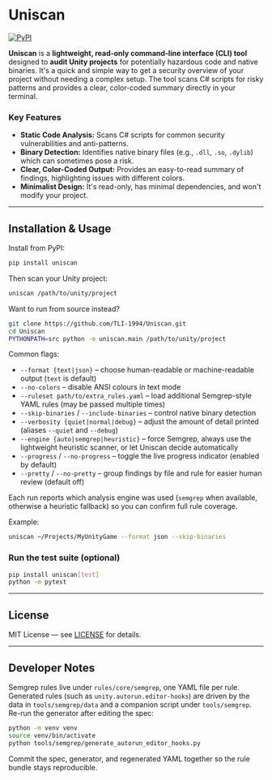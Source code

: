 # Uniscan

[![PyPI](https://img.shields.io/pypi/v/uniscan.svg?label=PyPI)](https://pypi.org/project/uniscan/)

**Uniscan** is a **lightweight, read-only command-line interface (CLI) tool** designed to **audit Unity projects** for potentially hazardous code and native binaries. It's a quick and simple way to get a security overview of your project without needing a complex setup. The tool scans C# scripts for risky patterns and provides a clear, color-coded summary directly in your terminal.

### Key Features
* **Static Code Analysis:** Scans C# scripts for common security vulnerabilities and anti-patterns.
* **Binary Detection:** Identifies native binary files (e.g., `.dll`, `.so`, `.dylib`) which can sometimes pose a risk.
* **Clear, Color-Coded Output:** Provides an easy-to-read summary of findings, highlighting issues with different colors.
* **Minimalist Design:** It's read-only, has minimal dependencies, and won't modify your project.

---

## Installation & Usage

Install from PyPI:

```bash
pip install uniscan
```

Then scan your Unity project:

```bash
uniscan /path/to/unity/project
```

Want to run from source instead?

```bash
git clone https://github.com/TLI-1994/Uniscan.git
cd Uniscan
PYTHONPATH=src python -m uniscan.main /path/to/unity/project
```

Common flags:

* `--format {text|json}` – choose human-readable or machine-readable output (`text` is default)
* `--no-colors` – disable ANSI colours in text mode
* `--ruleset path/to/extra_rules.yaml` – load additional Semgrep-style YAML rules (may be passed multiple times)
* `--skip-binaries` / `--include-binaries` – control native binary detection
* `--verbosity {quiet|normal|debug}` – adjust the amount of detail printed (aliases `--quiet` and `--debug`)
* `--engine {auto|semgrep|heuristic}` – force Semgrep, always use the lightweight heuristic scanner, or let Uniscan decide automatically
* `--progress` / `--no-progress` – toggle the live progress indicator (enabled by default)
* `--pretty` / `--no-pretty` – group findings by file and rule for easier human review (default off)

Each run reports which analysis engine was used (`semgrep` when available, otherwise a heuristic fallback) so you can confirm full rule coverage.

Example:

```bash
uniscan ~/Projects/MyUnityGame --format json --skip-binaries
```

### Run the test suite (optional)

```bash
pip install uniscan[test]
python -m pytest
```

---

## License

MIT License — see [LICENSE](../LICENSE) for details.

---

## Developer Notes

Semgrep rules live under `rules/core/semgrep`, one YAML file per rule. Generated rules (such as `unity.autorun.editor-hooks`) are driven by the data in `tools/semgrep/data` and a companion script under `tools/semgrep`. Re-run the generator after editing the spec:

```bash
python -m venv venv
source venv/bin/activate
python tools/semgrep/generate_autorun_editor_hooks.py
```

Commit the spec, generator, and regenerated YAML together so the rule bundle stays reproducible.
